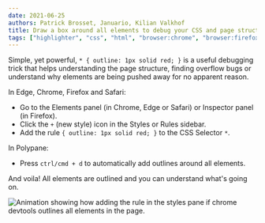 ```yaml
---
date: 2021-06-25
authors: Patrick Brosset, Januario, Kilian Valkhof
title: Draw a box around all elements to debug your CSS and page structure
tags: ["highlighter", "css", "html", "browser:chrome", "browser:firefox", "browser:edge", "browser:safari", "browser:polypane"]
---
```

Simple, yet powerful, `* { outline: 1px solid red; }` is a useful debugging trick that helps understanding the page structure, finding overflow bugs or understand why elements are being pushed away for no apparent reason.

In Edge, Chrome, Firefox and Safari:

* Go to the Elements panel (in Chrome, Edge or Safari) or Inspector panel (in Firefox).
* Click the `+` (new style) icon in the Styles or Rules sidebar.
* Add the rule  `{ outline: 1px solid red; }` to the CSS Selector `*`.

In Polypane:

* Press `ctrl/cmd + d` to automatically add outlines around all elements.

And voila! All elements are outlined and you can understand what's going on.

![Animation showing how adding the rule in the styles pane if chrome devtools outlines all elements in the page.](../../assets/img/outline-everything.gif)
